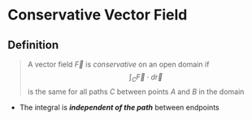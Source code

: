 # Conservative Vector  Field

## Definition

> A vector field $\vec{F}$ is *conservative* on an  open domain if 
> $$
> \int_C\vec{F}\cdot d\vec{r}
> $$
> is the same for all paths $C$ between points $A$ and $B$ in  the domain

- The integral is ***independent of the path*** between endpoints